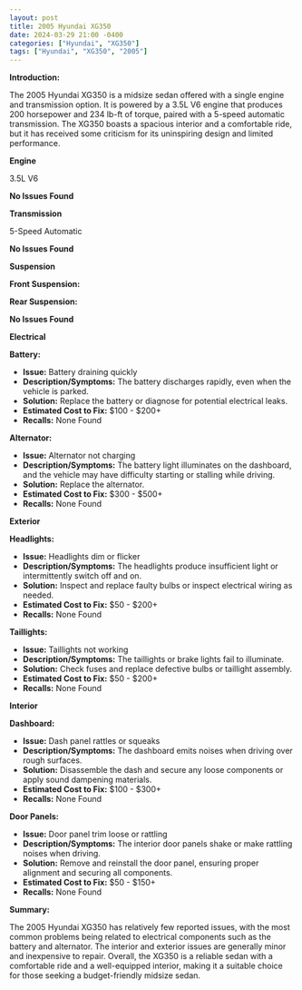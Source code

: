 ```yaml
---
layout: post
title: 2005 Hyundai XG350
date: 2024-03-29 21:00 -0400
categories: ["Hyundai", "XG350"]
tags: ["Hyundai", "XG350", "2005"]
---
```

**Introduction:**

The 2005 Hyundai XG350 is a midsize sedan offered with a single engine and transmission option. It is powered by a 3.5L V6 engine that produces 200 horsepower and 234 lb-ft of torque, paired with a 5-speed automatic transmission. The XG350 boasts a spacious interior and a comfortable ride, but it has received some criticism for its uninspiring design and limited performance.

**Engine**

3.5L V6

**No Issues Found**

**Transmission**

5-Speed Automatic

**No Issues Found**

**Suspension**

**Front Suspension:**

**Rear Suspension:**

**No Issues Found**

**Electrical**

**Battery:**
* **Issue:** Battery draining quickly
* **Description/Symptoms:** The battery discharges rapidly, even when the vehicle is parked.
* **Solution:** Replace the battery or diagnose for potential electrical leaks.
* **Estimated Cost to Fix:** $100 - $200+
* **Recalls:** None Found

**Alternator:**
* **Issue:** Alternator not charging
* **Description/Symptoms:** The battery light illuminates on the dashboard, and the vehicle may have difficulty starting or stalling while driving.
* **Solution:** Replace the alternator.
* **Estimated Cost to Fix:** $300 - $500+
* **Recalls:** None Found

**Exterior**

**Headlights:**
* **Issue:** Headlights dim or flicker
* **Description/Symptoms:** The headlights produce insufficient light or intermittently switch off and on.
* **Solution:** Inspect and replace faulty bulbs or inspect electrical wiring as needed.
* **Estimated Cost to Fix:** $50 - $200+
* **Recalls:** None Found

**Taillights:**
* **Issue:** Taillights not working
* **Description/Symptoms:** The taillights or brake lights fail to illuminate.
* **Solution:** Check fuses and replace defective bulbs or taillight assembly.
* **Estimated Cost to Fix:** $50 - $200+
* **Recalls:** None Found

**Interior**

**Dashboard:**
* **Issue:** Dash panel rattles or squeaks
* **Description/Symptoms:** The dashboard emits noises when driving over rough surfaces.
* **Solution:** Disassemble the dash and secure any loose components or apply sound dampening materials.
* **Estimated Cost to Fix:** $100 - $300+
* **Recalls:** None Found

**Door Panels:**
* **Issue:** Door panel trim loose or rattling
* **Description/Symptoms:** The interior door panels shake or make rattling noises when driving.
* **Solution:** Remove and reinstall the door panel, ensuring proper alignment and securing all components.
* **Estimated Cost to Fix:** $50 - $150+
* **Recalls:** None Found

**Summary:**

The 2005 Hyundai XG350 has relatively few reported issues, with the most common problems being related to electrical components such as the battery and alternator. The interior and exterior issues are generally minor and inexpensive to repair. Overall, the XG350 is a reliable sedan with a comfortable ride and a well-equipped interior, making it a suitable choice for those seeking a budget-friendly midsize sedan.
